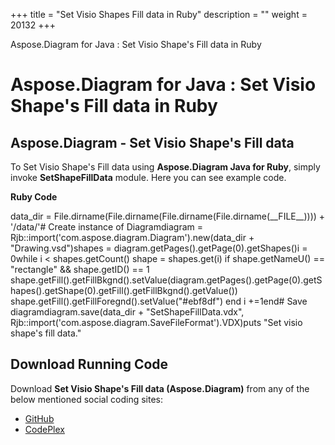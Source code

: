 +++
title = "Set Visio Shapes Fill data in Ruby" 
description = "" 
weight = 20132 
+++

Aspose.Diagram for Java : Set Visio Shape's Fill data in Ruby  

# Aspose.Diagram for Java : Set Visio Shape's Fill data in Ruby


## Aspose.Diagram - Set Visio Shape's Fill data

To Set Visio Shape's Fill data using **Aspose.Diagram Java for Ruby**, simply invoke **SetShapeFillData** module. Here you can see example code.

**Ruby Code**

data\_dir = File.dirname(File.dirname(File.dirname(File.dirname(\_\_FILE\_\_)))) + '/data/'# Create instance of Diagramdiagram = Rjb::import('com.aspose.diagram.Diagram').new(data\_dir + "Drawing.vsd")shapes = diagram.getPages().getPage(0).getShapes()i = 0while i < shapes.getCount()    shape = shapes.get(i)    if shape.getNameU() == "rectangle" && shape.getID() == 1        shape.getFill().getFillBkgnd().setValue(diagram.getPages().getPage(0).getShapes().getShape(0).getFill().getFillBkgnd().getValue())        shape.getFill().getFillForegnd().setValue("#ebf8df")    end    i +=1end# Save diagramdiagram.save(data\_dir + "SetShapeFillData.vdx", Rjb::import('com.aspose.diagram.SaveFileFormat').VDX)puts "Set visio shape's fill data."

## Download Running Code

Download **Set Visio Shape's Fill data (Aspose.Diagram)** from any of the below mentioned social coding sites:

*   [GitHub](https://github.com/asposediagram/Aspose.Diagram-for-Java/blob/master/Plugins/Aspose_Diagram_Java_for_Ruby/lib/asposediagramjava/Shapes/setshapefilldata.rb)
*   [CodePlex](https://asposediagramjavaruby.codeplex.com/SourceControl/latest#lib/asposediagramjava/Shapes/setshapefilldata.rb)

